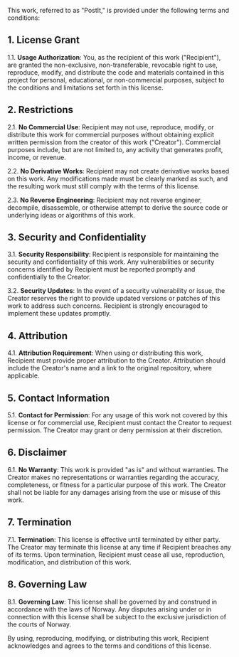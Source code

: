 This work, referred to as "PostIt," is provided under the following terms and conditions:

## 1. License Grant

1.1. **Usage Authorization**: You, as the recipient of this work ("Recipient"), are granted the non-exclusive, non-transferable, revocable right to use, reproduce, modify, and distribute the code and materials contained in this project for personal, educational, or non-commercial purposes, subject to the conditions and limitations set forth in this license.

## 2. Restrictions

2.1. **No Commercial Use**: Recipient may not use, reproduce, modify, or distribute this work for commercial purposes without obtaining explicit written permission from the creator of this work ("Creator"). Commercial purposes include, but are not limited to, any activity that generates profit, income, or revenue.

2.2. **No Derivative Works**: Recipient may not create derivative works based on this work. Any modifications made must be clearly marked as such, and the resulting work must still comply with the terms of this license.

2.3. **No Reverse Engineering**: Recipient may not reverse engineer, decompile, disassemble, or otherwise attempt to derive the source code or underlying ideas or algorithms of this work.

## 3. Security and Confidentiality

3.1. **Security Responsibility**: Recipient is responsible for maintaining the security and confidentiality of this work. Any vulnerabilities or security concerns identified by Recipient must be reported promptly and confidentially to the Creator.

3.2. **Security Updates**: In the event of a security vulnerability or issue, the Creator reserves the right to provide updated versions or patches of this work to address such concerns. Recipient is strongly encouraged to implement these updates promptly.

## 4. Attribution

4.1. **Attribution Requirement**: When using or distributing this work, Recipient must provide proper attribution to the Creator. Attribution should include the Creator's name and a link to the original repository, where applicable.

## 5. Contact Information

5.1. **Contact for Permission**: For any usage of this work not covered by this license or for commercial use, Recipient must contact the Creator to request permission. The Creator may grant or deny permission at their discretion.

## 6. Disclaimer

6.1. **No Warranty**: This work is provided "as is" and without warranties. The Creator makes no representations or warranties regarding the accuracy, completeness, or fitness for a particular purpose of this work. The Creator shall not be liable for any damages arising from the use or misuse of this work.

## 7. Termination

7.1. **Termination**: This license is effective until terminated by either party. The Creator may terminate this license at any time if Recipient breaches any of its terms. Upon termination, Recipient must cease all use, reproduction, modification, and distribution of this work.

## 8. Governing Law

8.1. **Governing Law**: This license shall be governed by and construed in accordance with the laws of Norway. Any disputes arising under or in connection with this license shall be subject to the exclusive jurisdiction of the courts of Norway.

By using, reproducing, modifying, or distributing this work, Recipient acknowledges and agrees to the terms and conditions of this license.
